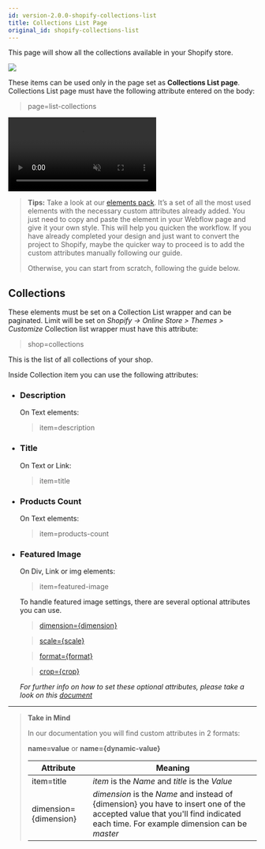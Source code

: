 ```yaml
---
id: version-2.0.0-shopify-collections-list
title: Collections List Page
original_id: shopify-collections-list
---
```


This page will show all the collections available in your Shopify store.

![](assets/shopify-collections-list.png)

These items can be used only in the page set as **Collections List page**.
Collections List page must have the following attribute entered on the body:

> page=list-collections

<pre>
<video autoplay muted playsinline="true" loop>
<source src="/assets/page-type.webm">
</video>
</pre>

> **Tips:**
> Take a look at our [elements pack](https://preview.webflow.com/preview/webflow-to-shopify-elements?utm_medium=preview_link&utm_source=designer&utm_content=webflow-to-shopify-elements&preview=71280fc62c37d44b2222bbe7b9a3e953&mode=preview). It’s a set of all the most used elements with the necessary custom attributes already added. You just need to copy and paste the element in your Webflow page and give it your own style. This will help you quicken the workflow. If you have already completed your design and just want to convert the project to Shopify, maybe the quicker way to proceed is to add the custom attributes manually following our guide.
>
> Otherwise, you can start from scratch, following the guide below.

## Collections

These elements must be set on a Collection List wrapper and can be paginated. Limit will be set on *Shopify -> Online Store > Themes > Customize* Collection list wrapper must have this attribute:

> shop=collections

This is the list of all collections of your shop.

Inside Collection item you can use the following attributes:

- ### Description

   On Text elements:

   > item=description

- ### Title

   On Text or Link:

   > item=title

- ### Products Count 

   On Text elements:

   > item=products-count

- ### Featured Image

   On Div, Link or img elements:

   > item=featured-image

   To handle featured image settings, there are several optional attributes you can use.

   > [dimension={dimension}](shopify-optional-filters#dimension)

   > [scale={scale}](shopify-optional-filters#scale)

   > [format={format}](shopify-optional-filters#format)

   > [crop={crop}](shopify-optional-filters#crop)

   *For further info on how to set these optional attributes, please take a look on this [document](shopify-optional-filters)*



---------
> **Take in Mind**
>
> In our documentation you will find custom attributes in 2 formats:
>
> **name=value** or **name={dynamic-value}**
>
>
> **Attribute**             | **Meaning** | 
> -------------             | --------------- |
> | item=title              | *item* is the *Name* and *title* is the *Value* |
> | dimension={dimension}   | *dimension* is the *Name* and instead of {dimension} you have to insert one of the accepted value that you'll find indicated each time. For example dimension can be *master*|